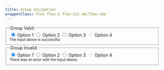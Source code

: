 ```yaml
---
title: Group Validation
wrapperClass: flex flex-1 flex-col md:flex-row
---
```


<div class="md:w-1/2">
    <fieldset class="vv-input-radio-group
                     vv-input-radio-group--valid">
        <legend>Group Valid</legend>
        <div class="vv-input-radio-group__wrapper">
            <label class="vv-input-radio" 
                   for="radio-group-option-vertical-valid-1">
                <input id="radio-group-option-vertical-valid-1"
                       type="radio" 
                       name="radio-group-vertical-valid"
                       value="1"
                       checked="checked" 
                       aria-describedby="radio-group-valid-hint"
                       aria-invalid="false" />
                Option 1
            </label>
            <label class="vv-input-radio" 
                   for="radio-group-option-vertical-valid-2">
                <input id="radio-group-option-vertical-valid-2"
                       type="radio" 
                       name="radio-group-vertical-valid"
                       value="2"
                       aria-describedby="radio-group-valid-hint"
                       aria-invalid="false" />
                Option 2
            </label>
            <label class="vv-input-radio" 
                   for="radio-group-option-vertical-valid-3">
                <input id="radio-group-option-vertical-valid-3"
                       type="radio" 
                       name="radio-group-vertical-valid"
                       value="3"
                       aria-describedby="radio-group-valid-hint"
                       aria-invalid="false" />
                Option 3
            </label>
            <label class="vv-input-radio" 
                   for="radio-group-option-vertical-valid-4">
                <input id="radio-group-option-vertical-valid-4"
                       type="radio" 
                       name="radio-group-vertical-valid"
                       value="4"
                       disabled="disabled" 
                       aria-describedby="radio-group-valid-hint" />
                Option 4
            </label>
        </div>
        <small id="radio-group-valid-hint" class="vv-input-radio-group__hint">
            The input above is successful.
        </small>
    </fieldset>
</div>
<div class="md:w-1/2">
    <fieldset class="vv-input-radio-group 
                     vv-input-radio-group--invalid">
        <legend>Group Invalid</legend>
        <div class="vv-input-radio-group__wrapper">
            <label class="vv-input-radio" 
                   for="radio-group-option-vertical-invalid-1">
                <input id="radio-group-option-vertical-invalid-1" 
                       type="radio"
                       name="radio-group-vertical-invalid"
                       value="1" 
                       checked="checked" 
                       aria-describedby="radio-group-invalid-hint"
                       aria-invalid="true" />
                Option 1
            </label>
            <label class="vv-input-radio" 
                   for="radio-group-option-vertical-invalid-2">
                <input id="radio-group-option-vertical-invalid-2" 
                       type="radio"
                       name="radio-group-vertical-invalid"
                       value="2" 
                       aria-describedby="radio-group-invalid-hint"
                       aria-invalid="true" />
                Option 2
            </label>
            <label class="vv-input-radio" 
                   for="radio-group-option-vertical-invalid-3">
                <input id="radio-group-option-vertical-invalid-3" 
                       type="radio"
                       name="radio-group-vertical-invalid"
                       value="3" 
                       aria-describedby="radio-group-invalid-hint"
                       aria-invalid="true" />
                Option 3
            </label>
            <label class="vv-input-radio" 
                   for="radio-group-option-vertical-invalid-4">
                <input id="radio-group-option-vertical-invalid-4" 
                       type="radio"
                       name="radio-group-vertical-invalid"
                       value="4" 
                       disabled="disabled" 
                       aria-describedby="radio-group-invalid-hint" />
                Option 4
            </label>
        </div>
        <small id="radio-group-invalid-hint" class="vv-input-radio-group__hint">
            There was an error with the input above.
        </small>
    </fieldset>
</div>